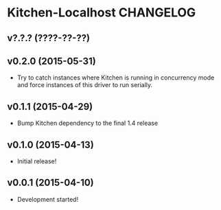 Kitchen-Localhost CHANGELOG
===========================

v?.?.? (????-??-??)
-------------------

v0.2.0 (2015-05-31)
-------------------
* Try to catch instances where Kitchen is running in concurrency mode and force
  instances of this driver to run serially.

v0.1.1 (2015-04-29)
-------------------
* Bump Kitchen dependency to the final 1.4 release

v0.1.0 (2015-04-13)
-------------------
* Initial release!

v0.0.1 (2015-04-10)
-------------------
* Development started!
